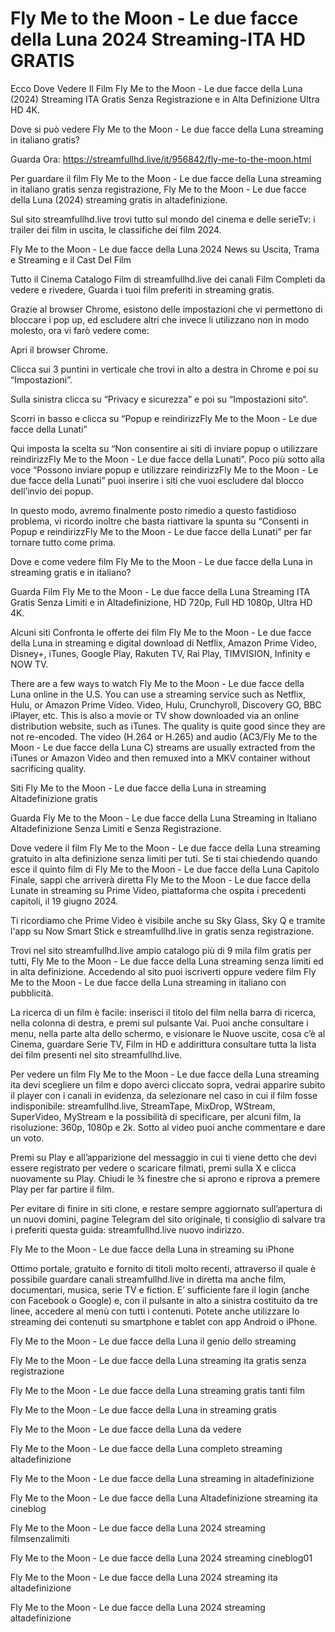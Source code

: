# Fly Me to the Moon - Le due facce della Luna 2024 Streaming-ITA HD GRATIS

Ecco Dove Vedere Il Film Fly Me to the Moon - Le due facce della Luna (2024) Streaming ITA Gratis Senza Registrazione e in Alta Definizione Ultra HD 4K.

Dove si può vedere Fly Me to the Moon - Le due facce della Luna streaming in italiano gratis?

Guarda Ora: https://streamfullhd.live/it/956842/fly-me-to-the-moon.html

Per guardare il film Fly Me to the Moon - Le due facce della Luna streaming in italiano gratis senza registrazione, Fly Me to the Moon - Le due facce della Luna (2024) streaming gratis in altadefinizione.

Sul sito streamfullhd.live trovi tutto sul mondo del cinema e delle serieTv: i trailer dei film in uscita, le classifiche dei film 2024.

Fly Me to the Moon - Le due facce della Luna 2024 News su Uscita, Trama e Streaming e il Cast Del Film

Tutto il Cinema Catalogo Film di streamfullhd.live dei canali Film Completi da vedere e rivedere, Guarda i tuoi film preferiti in streaming gratis.

Grazie al browser Chrome, esistono delle impostazioni che vi permettono di bloccare i pop up, ed escludere altri che invece li utilizzano non in modo molesto, ora vi farò vedere come:

Apri il browser Chrome.

Clicca sui 3 puntini in verticale che trovi in alto a destra in Chrome e poi su “Impostazioni”.

Sulla sinistra clicca su “Privacy e sicurezza” e poi su “Impostazioni sito“.

Scorri in basso e clicca su “Popup e reindirizzFly Me to the Moon - Le due facce della Lunati”

Qui imposta la scelta su “Non consentire ai siti di inviare popup o utilizzare reindirizzFly Me to the Moon - Le due facce della Lunati”. Poco più sotto alla voce “Possono inviare popup e utilizzare reindirizzFly Me to the Moon - Le due facce della Lunati” puoi inserire i siti che vuoi escludere dal blocco dell’invio dei popup.

In questo modo, avremo finalmente posto rimedio a questo fastidioso problema, vi ricordo inoltre che basta riattivare la spunta su “Consenti in Popup e reindirizzFly Me to the Moon - Le due facce della Lunati” per far tornare tutto come prima.

Dove e come vedere film Fly Me to the Moon - Le due facce della Luna in streaming gratis e in italiano?

Guarda Film Fly Me to the Moon - Le due facce della Luna Streaming ITA Gratis Senza Limiti e in Altadefinizione, HD 720p, Full HD 1080p, Ultra HD 4K.

Alcuni siti Confronta le offerte dei film Fly Me to the Moon - Le due facce della Luna in streaming e digital download di Netflix, Amazon Prime Video, Disney+, iTunes, Google Play, Rakuten TV, Rai Play, TIMVISION, Infinity e NOW TV.

There are a few ways to watch Fly Me to the Moon - Le due facce della Luna online in the U.S. You can use a streaming service such as Netflix, Hulu, or Amazon Prime Video. Video, Hulu, Crunchyroll, Discovery GO, BBC iPlayer, etc. This is also a movie or TV show downloaded via an online distribution website, such as iTunes. The quality is quite good since they are not re-encoded. The video (H.264 or H.265) and audio (AC3/Fly Me to the Moon - Le due facce della Luna C) streams are usually extracted from the iTunes or Amazon Video and then remuxed into a MKV container without sacrificing quality.

Siti Fly Me to the Moon - Le due facce della Luna in streaming Altadefinizione gratis

Guarda Fly Me to the Moon - Le due facce della Luna Streaming in Italiano Altadefinizione Senza Limiti e Senza Registrazione.

Dove vedere il film Fly Me to the Moon - Le due facce della Luna streaming gratuito in alta definizione senza limiti per tuti. Se ti stai chiedendo quando esce il quinto film di Fly Me to the Moon - Le due facce della Luna Capitolo Finale, sappi che arriverà diretta Fly Me to the Moon - Le due facce della Lunate in streaming su Prime Video, piattaforma che ospita i precedenti capitoli, il 19 giugno 2024. 

Ti ricordiamo che Prime Video è visibile anche su Sky Glass, Sky Q e tramite l'app su Now Smart Stick e streamfullhd.live in gratis senza registrazione. 

Trovi nel sito streamfullhd.live ampio catalogo più di 9 mila film gratis per tutti, Fly Me to the Moon - Le due facce della Luna streaming senza limiti ed in alta definizione. Accedendo al sito puoi iscriverti oppure vedere film Fly Me to the Moon - Le due facce della Luna streaming in italiano con pubblicità.

La ricerca di un film è facile: inserisci il titolo del film nella barra di ricerca, nella colonna di destra, e premi sul pulsante Vai. Puoi anche consultare i menu, nella parte alta dello schermo, e visionare le Nuove uscite, cosa c’è al Cinema, guardare Serie TV, Film in HD e addirittura consultare tutta la lista dei film presenti nel sito streamfullhd.live.

Per vedere un film Fly Me to the Moon - Le due facce della Luna streaming ita devi scegliere un film e dopo averci cliccato sopra, vedrai apparire subito il player con i canali in evidenza, da selezionare nel caso in cui il film fosse indisponibile: streamfullhd.live, StreamTape, MixDrop, WStream, SuperVideo, MyStream e la possibilità di specificare, per alcuni film, la risoluzione: 360p, 1080p e 2k. Sotto al video puoi anche commentare e dare un voto.

Premi su Play e all’apparizione del messaggio in cui ti viene detto che devi essere registrato per vedere o scaricare filmati, premi sulla X e clicca nuovamente su Play. Chiudi le ¾ finestre che si aprono e riprova a premere Play per far partire il film.

Per evitare di finire in siti clone, e restare sempre aggiornato sull’apertura di un nuovi domini, pagine Telegram del sito originale, ti consiglio di salvare tra i preferiti questa guida: streamfullhd.live nuovo indirizzo.

Fly Me to the Moon - Le due facce della Luna in streaming su iPhone

Ottimo portale, gratuito e fornito di titoli molto recenti, attraverso il quale è possibile guardare canali streamfullhd.live in diretta ma anche film, documentari, musica, serie TV e fiction. E’ sufficiente fare il login (anche con Facebook o Google) e, con il pulsante in alto a sinistra costituito da tre linee, accedere al menù con tutti i contenuti. Potete anche utilizzare lo streaming dei contenuti su smartphone e tablet con app Android o iPhone.

Fly Me to the Moon - Le due facce della Luna il genio dello streaming

Fly Me to the Moon - Le due facce della Luna streaming ita gratis senza registrazione

Fly Me to the Moon - Le due facce della Luna streaming gratis tanti film

Fly Me to the Moon - Le due facce della Luna in streaming gratis

Fly Me to the Moon - Le due facce della Luna da vedere

Fly Me to the Moon - Le due facce della Luna completo streaming altadefinizione

Fly Me to the Moon - Le due facce della Luna streaming in altadefinizione

Fly Me to the Moon - Le due facce della Luna Altadefinizione streaming ita cineblog

Fly Me to the Moon - Le due facce della Luna 2024 streaming filmsenzalimiti

Fly Me to the Moon - Le due facce della Luna 2024 streaming cineblog01

Fly Me to the Moon - Le due facce della Luna 2024 streaming ita altadefinizione

Fly Me to the Moon - Le due facce della Luna 2024 streaming altadefinizione
